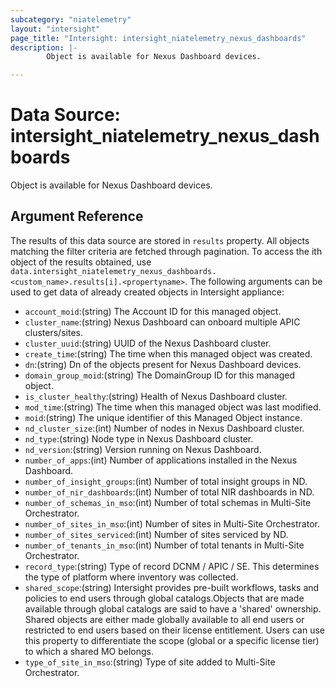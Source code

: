 ```yaml
---
subcategory: "niatelemetry"
layout: "intersight"
page_title: "Intersight: intersight_niatelemetry_nexus_dashboards"
description: |-
        Object is available for Nexus Dashboard devices.

---
```


# Data Source: intersight_niatelemetry_nexus_dashboards
Object is available for Nexus Dashboard devices.
## Argument Reference
The results of this data source are stored in `results` property.
All objects matching the filter criteria are fetched through pagination.
To access the ith object of the results obtained, use `data.intersight_niatelemetry_nexus_dashboards.<custom_name>.results[i].<propertyname>`.
The following arguments can be used to get data of already created objects in Intersight appliance:
* `account_moid`:(string) The Account ID for this managed object. 
* `cluster_name`:(string) Nexus Dashboard can onboard multiple APIC clusters/sites. 
* `cluster_uuid`:(string) UUID of the Nexus Dashboard cluster. 
* `create_time`:(string) The time when this managed object was created. 
* `dn`:(string) Dn of the objects present for Nexus Dashboard devices. 
* `domain_group_moid`:(string) The DomainGroup ID for this managed object. 
* `is_cluster_healthy`:(string) Health of Nexus Dashboard cluster. 
* `mod_time`:(string) The time when this managed object was last modified. 
* `moid`:(string) The unique identifier of this Managed Object instance. 
* `nd_cluster_size`:(int) Number of nodes in Nexus Dashboard cluster. 
* `nd_type`:(string) Node type in Nexus Dashboard cluster. 
* `nd_version`:(string) Version running on Nexus Dashboard. 
* `number_of_apps`:(int) Number of applications installed in the Nexus Dashboard. 
* `number_of_insight_groups`:(int) Number of total insight groups in ND. 
* `number_of_nir_dashboards`:(int) Number of total NIR dashboards in ND. 
* `number_of_schemas_in_mso`:(int) Number of total schemas in Multi-Site Orchestrator. 
* `number_of_sites_in_mso`:(int) Number of sites in Multi-Site Orchestrator. 
* `number_of_sites_serviced`:(int) Number of sites serviced by ND. 
* `number_of_tenants_in_mso`:(int) Number of total tenants in Multi-Site Orchestrator. 
* `record_type`:(string) Type of record DCNM / APIC / SE. This determines the type of platform where inventory was collected. 
* `shared_scope`:(string) Intersight provides pre-built workflows, tasks and policies to end users through global catalogs.Objects that are made available through global catalogs are said to have a 'shared' ownership. Shared objects are either made globally available to all end users or restricted to end users based on their license entitlement. Users can use this property to differentiate the scope (global or a specific license tier) to which a shared MO belongs. 
* `type_of_site_in_mso`:(string) Type of site added to Multi-Site Orchestrator. 
 

